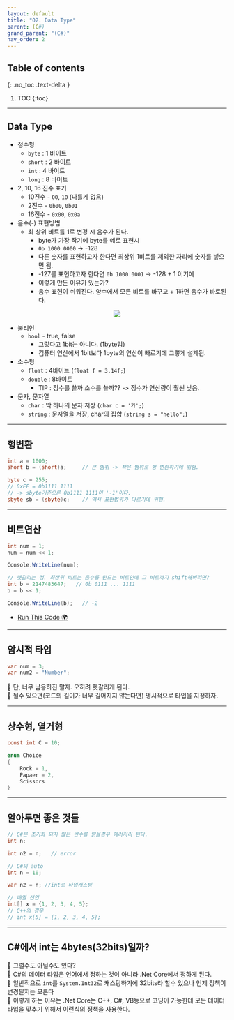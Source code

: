 ```yaml
---
layout: default
title: "02. Data Type"
parent: (C#)
grand_parent: "(C#)"
nav_order: 2
---
```


## Table of contents
{: .no_toc .text-delta }

1. TOC
{:toc}

---

## Data Type

* 정수형
    * `byte` : 1 바이트
    * `short` : 2 바이트
    * `int` : 4 바이트
    * `long` : 8 바이트
* 2, 10, 16 진수 표기
    * 10진수 - `00`, `10` (다를게 없음)
    * 2진수 - `0b00`, `0b01`
    * 16진수 - `0x00`, `0x0a`
* 음수(-) 표현방법
    * 최 상위 비트를 1로 변경 시 음수가 된다.
        * byte가 가장 작기에 byte를 예로 표현시
        * `0b 1000 0000` -> -128
        * 다른 숫자를 표현하고자 한다면 최상위 1비트를 제외한 자리에 숫자를 넣으면 됨.
        * -127를 표현하고자 한다면 `0b 1000 0001` -> -128 + 1 이기에
        * 이렇게 만든 이유가 있는가?
        * 음수 표현이 쉬워진다. 양수에서 모든 비트를 바꾸고 + 1하면 음수가 바로된다.

<p align="center">
  <img src="https://taehyungs-programming-blog.github.io/blog/assets/images/csharp/csharp/csharp-1-1.png"/>
</p>

* 불리언
    * `bool` - true, false 
        * 그렇다고 1bit는 아니다. (1byte임)
        * 컴퓨터 연산에서 1bit보다 1byte의 연산이 빠르기에 그렇게 설계됨.
* 소수형
    * `float` : 4바이트 (`float f = 3.14f;`)
    * `double` : 8바이트
        * TIP : 정수를 쓸까 소수를 쓸까?? -> 정수가 연산량이 훨씬 낮음.
* 문자, 문자열
    * `char` : 딱 하나의 문자 저장 (`char c = '가';`)
    * `string` : 문자열을 저장, char의 집합 (`string s = "hello";`)

---

## 형변환

```csharp
int a = 1000;
short b = (short)a;     // 큰 범위 -> 작은 범위로 형 변환하기에 위험.

byte c = 255;
// 0xFF = 0b1111 1111
// -> sbyte기준으론 0b1111 1111이 '-1'이다.
sbyte sb = (sbyte)c;    // 역시 표현범위가 다르기에 위험.
```

---

## 비트연산

```csharp
int num = 1;
num = num << 1;

Console.WriteLine(num);

// 헷갈리는 점. 최상위 비트는 음수를 만드는 비트인데 그 비트까지 shift해버리면?
int b = 2147483647;   // 0b 0111 ... 1111
b = b << 1;

Console.WriteLine(b);   // -2
```

* [Run This Code 🌍](https://ideone.com/zPRDpW)

---

## 암시적 타입

```csharp
var num = 3;
var num2 = "Number";
```

👑 단, 너무 남용하진 말자. 오히려 헷갈리게 된다.<br>
👑 될수 있으면(코드의 길이가 너무 길어지지 않는다면) 명시적으로 타입을 지정하자.

---

## 상수형, 열거형

```csharp
const int C = 10;
```

```csharp
enum Choice
{
    Rock = 1,
    Papaer = 2,
    Scissors
}
```

---

## 알아두면 좋은 것들

```csharp
// C#은 초기화 되지 않은 변수를 읽을경우 에러처리 된다.
int n;

int n2 = n;   // error
```

```csharp
// C#의 auto
int n = 10;

var n2 = n; //int로 타입캐스팅
```

```csharp
// 배열 선언
int[] x = {1, 2, 3, 4, 5};
// C++의 경우
// int x[5] = {1, 2, 3, 4, 5};
```

---

## C#에서 int는 4bytes(32bits)일까?

🎈 그럴수도 아닐수도 있다?<br>
🎈 C#의 데이터 타입은 언어에서 정하는 것이 아니라 .Net Core에서 정하게 된다.<br>
🎈 일반적으로 `int`를 `System.Int32`로 캐스팅하기에 32bits라 할수 있으나 언제 정책이 변경될지는 모른다<br>
🎈 이렇게 하는 이유는 .Net Core는 C++, C#, VB등으로 코딩이 가능한데 모든 데이터 타입을 맞추기 위해서 이런식의 정책을 사용한다.


